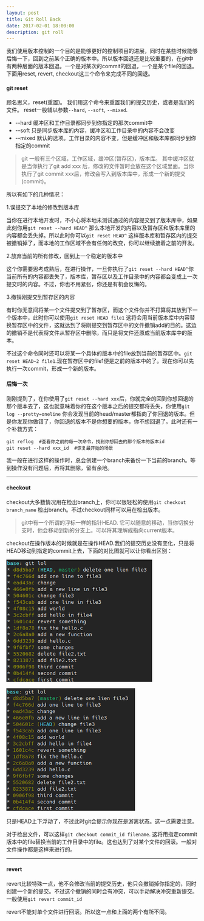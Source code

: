 ```yaml
---
layout: post
title: Git Roll Back
date: 2017-02-01 18:00:00
description: git roll
---
```


我们使用版本控制的一个目的是能够更好的控制项目的进展，同时在某些时候能够后悔一下，回到之前某个正确的版本中。所以版本回退还是比较重要的，在git中有两种层面的版本回退。一个是对某次的commit的回退，一个是某个file的回退。
下面用reset, revert, checkout这三个命令来完成不同的回退。

#### git reset
顾名思义，reset(重置)。 我们用这个命令来重置我们的提交历史，或者是我们的文件。
reset一般辅以参数`--hard`, `--soft`, `--mixed`.

+ --hard  缓冲区和工作目录都同步到你指定的那次commit中
+ --soft  只是同步版本库的内容，缓冲区和工作目录中的内容不会改变
+ --mixed 默认的选项。工作目录的内容不变，但是缓冲区和版本库都同步到你指定的commit

> git 一般有三个区域，工作区域，缓冲区(暂存区)，版本库。 其中缓冲区就是当你执行了git add xxx 后，修改的文件暂时会放在这个区域里面。当你执行了git commit xxx后，修改会写入到版本库中，形成一个新的提交(commit)。

所以有如下的几种情况：

1.误提交了本地的修改到版本库

当你在进行本地开发时，不小心将本地未测试通过的内容提交到了版本库中，如果此刻你用`git reset --hard HEAD^` 那么本地开发的内容以及暂存区和版本库里的内容都会丢失掉。所以此时你可以`git reset HEAD^` 这样版本库和暂存区内的提交被撤销掉了，而本地的工作区域不会有任何的改变，你可以继续接着之前的开发。

2.放弃当前的所有修改，回到上一个稳定的版本中

这个你需要思考成熟后，在进行操作，一旦你执行了`git reset --hard HEAD^`你当前所有的内容都丢失了，版本库，暂存区以及工作目录中的内容都会变成上一次提交时的内容。不过，你也不用紧张，你还是有机会反悔的。

3.撤销刚提交到暂存区的内容

有时你无意间将某一个文件提交到了暂存区，而这个文件你并不打算将其放到下一个版本中，此时你可以使用`git reset HEAD file1` 这将会用当前版本库中内容替换暂存区中的文件，这就达到了将刚提交到暂存区中的文件撤销add的目的。这边的撤销不是代表将文件从暂存区中删除，而只是将文件还原成当前版本库中的版本。

不过这个命令同时还可以将某一个具体的版本中的file放到当前的暂存区中。`git reset HEAD~2 file1`.现在暂存区中的file1便是之前的版本中的了。现在你可以先执行一次commit，形成一个新的版本。

#### 后悔一次
刚刚提到了，在你使用了`git reset --hard xxx`后，你就完全的回到你想回退的那个版本去了，这也就意味着你的在这个版本之后的提交都将丢失，你使用`git log --pretty=oneline` 你会发现当前的head/master都指向了你回退的版本。但是你发现你做错了，你回退的版本不是你想要的版本，你不想回退了。此时还有一个补救方式：

```
git reflog  #查看你之前的每一次命令，找到你想回去的那个版本的版本id
git reset --hard xxx_id  #恢复最开始的场景
```

我一般在进行这样的操作时，总会创建一个branch来备份一下当前的branch。等到操作没有问题后，再将其删除，留有余地。

<hr>

#### checkout

checkout大多数情况用在检出branch上，你可以很轻松的使用`git checkout branch_name` 检出branch。不过checkout同样可以用在检出版本。

> git中有一个所谓的浮标一样的指针HEAD. 它可以随意的移动，当你切换分支时，他会移动到新的分支上。可以将其理解成指向current版本。

checkout在操作版本的时候就是在操作HEAD.我们的提交历史没有变化，只是将HEAD移动到指定的commit上去，下面的对比图就可以让你看出区别：

<div class="image"> 
<img src="/static/git_checkout1.jpg">
<p class="img-title"> 
<img src="/static/git_checkout2.jpg">

</div>

只是HEAD上下浮动了，不过此时git会提示你现在是游离状态。这一点需要注意。

对于检出文件，可以这样`git checkout commit_id filename`. 这将用指定commit版本中的file替换当前的工作目录中的file。这也达到了对某个文件的回滚。一般对文件操作都是这样来进行的。

<hr>

#### revert

revert比较特殊一点，他不会修改当前的提交历史，他只会撤销掉你指定的，同时创建一个新的提交。不过这个撤销的同时会有冲突，可以手动解决冲突重新提交。一般使用`git revert commit_id`

revert不能对单个文件进行回滚。所以这一点和上面的两个有所不同。









